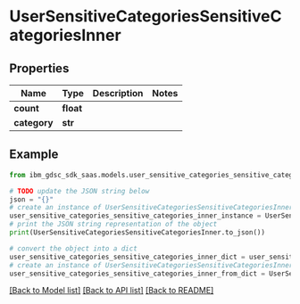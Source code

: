 # UserSensitiveCategoriesSensitiveCategoriesInner


## Properties

Name | Type | Description | Notes
------------ | ------------- | ------------- | -------------
**count** | **float** |  | 
**category** | **str** |  | 

## Example

```python
from ibm_gdsc_sdk_saas.models.user_sensitive_categories_sensitive_categories_inner import UserSensitiveCategoriesSensitiveCategoriesInner

# TODO update the JSON string below
json = "{}"
# create an instance of UserSensitiveCategoriesSensitiveCategoriesInner from a JSON string
user_sensitive_categories_sensitive_categories_inner_instance = UserSensitiveCategoriesSensitiveCategoriesInner.from_json(json)
# print the JSON string representation of the object
print(UserSensitiveCategoriesSensitiveCategoriesInner.to_json())

# convert the object into a dict
user_sensitive_categories_sensitive_categories_inner_dict = user_sensitive_categories_sensitive_categories_inner_instance.to_dict()
# create an instance of UserSensitiveCategoriesSensitiveCategoriesInner from a dict
user_sensitive_categories_sensitive_categories_inner_from_dict = UserSensitiveCategoriesSensitiveCategoriesInner.from_dict(user_sensitive_categories_sensitive_categories_inner_dict)
```
[[Back to Model list]](../README.md#documentation-for-models) [[Back to API list]](../README.md#documentation-for-api-endpoints) [[Back to README]](../README.md)


